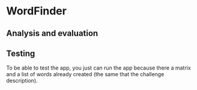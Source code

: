 # WordFinder

## Analysis and evaluation


## Testing
To be able to test the app, you just can run the app because there a matrix and a list of words already created (the same that the challenge description).
